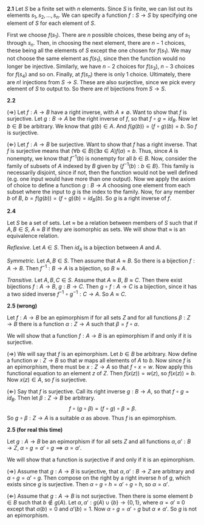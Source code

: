 **2.1** Let $S$ be a finite set with $n$ elements. Since $S$ is finite, we can list out its elements $s_1, s_2, ... , s_n$. We can specify a function $f : S \rightarrow S$ by specifying one element of $S$ for each element of $S$.

First we choose $f(s_1)$. There are $n$ possible choices, these being any of $s_1$ through $s_n$. Then, in choosing the next element, there are $n-1$ choices, these being all the elements of $S$ except the one chosen for $f(s_1)$. We may not choose the same element as $f(s_1)$, since then the function would no longer be injective. Similarly, we have $n-2$ choices for $f(s_3)$, $n-3$ choices for $f(s_4)$ and so on. Finally, at $f(s_n)$ there is only 1 choice. Ultimately, there are $n!$ injections from $S \rightarrow S$. These are also surjective, since we pick every element of $S$ to output to. So there are $n!$ bijections from $S \rightarrow S$.

**2.2**

($\Rightarrow$) Let $f : A \rightarrow B$ have a right inverse, with $A \neq \emptyset$. Want to show that $f$ is surjective. Let $g: B \rightarrow A$ be the right inverse of $f$, so that $f \circ g = id_B$. Now let $b \in B$ be arbitrary. We know that $g(b) \in A$. And $f(g(b)) = (f \circ g)(b) = b$. So $f$ is surjective.

($\Leftarrow$) Let $f : A \rightarrow B$ be surjective. Want to show that $f$ has a right inverse. That $f$ is surjective means that $(\forall b \in B) (\exists a \in A) f(a) = b$. Thus, since $A$ is nonempty, we know that $f^{-1}(b)$ is nonempty for all $b \in B$. Now, consider the family of subsets of $A$ indexed by $B$ given by $\{ f^{-1}(b) : b \in B \}$. This family is necessarily disjoint, since if not, then the function would not be well defined (e.g. one input would have more than one output). Now we apply the axiom of choice to define a function $g : B \rightarrow A$ choosing one element from each subset where the input to $g$ is the index to the family. Now, for any member $b$ of $B$, $b = f(g(b)) = (f \circ g)(b) = id_B(b)$. So $g$ is a right inverse of $f$.

**2.4**

Let $S$ be a set of sets. Let $\approx$ be a relation between members of $S$ such that if $A, B \in S$, $A \approx B$ if they are isomorphic as sets. We will show that $\approx$ is an equivalence relation.

*Reflexive.* Let $A \in S$. Then $id_A$ is a bijection between $A$ and $A$.

*Symmetric.* Let $A, B \in S$. Then assume that $A \approx B$. So there is a bijection $f : A \to B$. Then $f^{-1} : B \to A$ is a bijection, so $B \approx A$.

*Transitive.* Let $A, B, C \in S$. Assume that $A \approx B$, $B \approx C$. Then there exist bijections $f: A \to B$, $g: B \to C$. Then $g \circ f : A \to C$ is a bijection, since it has a two sided inverse $f^{-1} \circ g^{-1} : C \to A$. So $A \approx C$.

**2.5 (wrong)** <!-- WRONG WRONG NEEDS FIX -->

Let $f : A \to B$ be an epimorphism if for all sets $Z$ and for all functions $\beta : Z \to B$ there is a function $\alpha : Z \to A$ such that $\beta = f \circ \alpha$.

We will show that a function $f : A \to B$ is an epimorphism if and only if it is surjective.

$(\Rightarrow)$ We will say that $f$ is an epimorphism. Let $b \in B$ be arbitrary. Now define a function $w : Z \to B$ so that $w$ maps all elements of $A$ to $b$. Now since $f$ is an epimorphism, there must be $x : Z \to A$ so that $f \circ x = w$. Now apply this functional equation to an element $z$ of $Z$. Then $f(x(z)) = w(z)$, so $f(x(z)) = b$. Now $x(z) \in A$, so $f$ is surjective.

$(\Leftarrow)$ Say that $f$ is surjective. Call its right inverse $g : B \to A$, so that $f \circ g = id_B$. Then let $\beta : Z \to B$ be arbitrary.
$$ f \circ (g \circ \beta) = (f \circ g) \circ \beta = \beta. $$
So $g \circ \beta : Z \to A$ is a suitable $\alpha$ as above. Thus $f$ is an epimorphism.

**2.5 (for real this time)**

Let $g : A \to B$ be an epimorphism if for all sets $Z$ and all functions $\alpha, \alpha': B \to Z$, $\alpha \circ g = \alpha' \circ g \implies \alpha = \alpha'$.

We will show that a function is surjective if and only if it is an epimorphism.

($\Rightarrow$) Assume that $g : A \to B$ is surjective, that $\alpha, \alpha' : B \to Z$ are arbitrary and $\alpha \circ g = \alpha' \circ g$. Then compose on the right by a right inverse $h$ of $g$, which exists since $g$ is surjective. Then $\alpha \circ g \circ h = \alpha' \circ g \circ h$, so $\alpha = \alpha'$.

($\Leftarrow$) Assume that $g : A \to B$ is not surjective. Then there is some element $b \in B$ such that $b \not\in g(A)$. Let $\alpha, \alpha' : g(A) \cup \{b\} \to \{0, 1\}$, where $\alpha = \alpha' \equiv 0$ except that $\alpha(b) = 0$ and $\alpha'(b) = 1$. Now $\alpha \circ g = \alpha' \circ g$ but $\alpha \neq \alpha'$. So $g$ is not an epimorphism.
